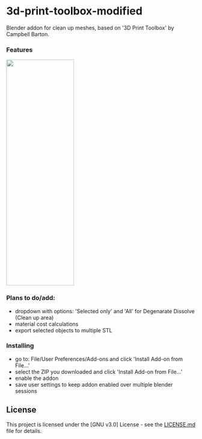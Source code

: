 # 3d-print-toolbox-modified
Blender addon for clean up meshes, based on '3D Print Toolbox' by Campbell Barton.

### Features

<img src="https://raw.githubusercontent.com/agapas/3d-print-toolbox-modified/master/images/print3dAddon.png" width="180" height="600"/>

### Plans to do/add:

* dropdown with options: 'Selected only' and 'All' for Degenarate Dissolve (Clean up area)
* material cost calculations
* export selected objects to multiple STL

### Installing

* go to: File/User Preferences/Add-ons and click 'Install Add-on from File...'
* select the ZIP you downloaded and click 'Install Add-on from File...'
* enable the addon
* save user settings to keep addon enabled over multiple blender sessions

## License

This project is licensed under the [GNU v3.0] License - see the [LICENSE.md](LICENSE) file for details.
